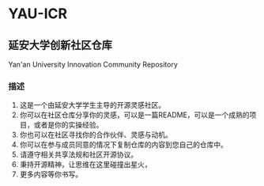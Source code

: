 # YAU-ICR

## 延安大学创新社区仓库

Yan'an University Innovation Community Repository

### 描述

1. 这是一个由延安大学学生主导的开源灵感社区。
2. 你可以在社区仓库分享你的灵感，可以是一篇README，可以是一个成熟的项目，或者是你的实操经验。
3. 你也可以在社区寻找你的合作伙伴、灵感与动机。
4. 你可以在参与成员同意的情况下复制仓库的内容到您自己的仓库中。
5. 请遵守相关共享法规和社区开源协议。
6. 秉持开源精神，让思维在这里碰撞出星火，
7. 更多内容等你书写。
